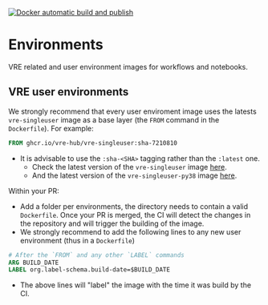 [![Docker automatic build and publish](https://github.com/vre-hub/environments/actions/workflows/env-build.yaml/badge.svg?branch=main)](https://github.com/vre-hub/environments/actions/workflows/env-build.yaml)

# Environments

VRE related and user environment images for workflows and notebooks.

## VRE user environments

We strongly recommend that every user enviroment image uses the latests `vre-singleuser` image as a base layer (the `FROM` command in the `Dockerfile`). For example:
```Dockerfile
FROM ghcr.io/vre-hub/vre-singleuser:sha-7210810
```
  - It is advisable to use the `:sha-<SHA>` tagging rather than the `:latest` one.
    - Check the latest version of the `vre-singleuser` image [here](https://github.com/vre-hub/environments/pkgs/container/vre-singleuser).
    - And the latest version of the `vre-singleuser-py38` image [here](https://github.com/vre-hub/environments/pkgs/container/vre-singleuser-py38).

Within your PR: 
 - Add a folder per environments, the directory needs to contain a valid `Dockerfile`. Once your PR is merged, the CI will detect the changes in the repository and will trigger the building of the image.
 - We strongly recommend to add the following lines to any new user environment (thus in a `Dockerfile`)
 
```Dockerfile
# After the `FROM` and any other `LABEL` commands
ARG BUILD_DATE
LABEL org.label-schema.build-date=$BUILD_DATE
```
  - The above lines will "label" the image with the time it was build by the CI.
